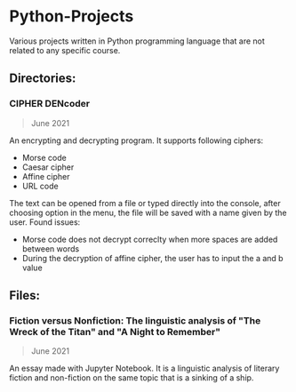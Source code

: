 # Python-Projects
Various projects written in Python programming language that are not related to any specific course.

## Directories:

### CIPHER DENcoder
>June 2021

An encrypting and decrypting program. It supports following ciphers:
* Morse code
* Caesar cipher
* Affine cipher
* URL code

The text can be opened from a file or typed directly into the console, after choosing option in the menu, the file will be saved with a name given by the user.
Found issues:
* Morse code does not decrypt correclty when more spaces are added between words
* During the decryption of affine cipher, the user has to input the a and b value

## Files:
### Fiction versus Nonfiction: The linguistic analysis of "The Wreck of the Titan" and "A Night to Remember"
> June 2021

An essay made with Jupyter Notebook. It is a linguistic analysis of literary fiction and non-fiction on the same topic that is a sinking of a ship.
